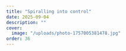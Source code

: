 ```yaml
---
title: "Spiralling into control"
date: 2025-09-04
description: ""
cover:
  image: "/uploads/photo-1757005381478.jpg"
order: 36
---
```


